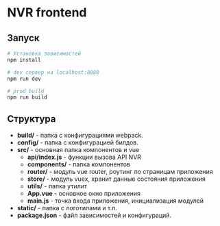 # NVR frontend
## Запуск

``` bash
# Установка зависимостей
npm install

# dev сервер на localhost:8080
npm run dev

# prod build
npm run build

```

## Структура

* **build/** - папка с конфигурациями webpack.
* **config/** - папка с конфигурацией билдов.
* **src/** - основная папка компонентов и vue
    * **api/index.js** - функции вызова API NVR
    * **components/** - папка компонентов
    * **router/** - модуль vue router, роутинг по страницам приложения
    * **store/** - модуль vuex, хранит данные состояния приложения
    * **utils/** - папка утилит
    * **App.vue** - основное окно приложения
    * **main.js** - точка входа приложения, инициализация модулей
* **static/** - папка с логотипами и т.п.
* **package.json** - файл зависимостей и конфигураций.
